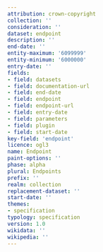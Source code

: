 ```yaml
---
attribution: crown-copyright
collection: ''
consideration: ''
dataset: endpoint
description: ''
end-date: ''
entity-maximum: '6099999'
entity-minimum: '6000000'
entry-date: ''
fields:
- field: datasets
- field: documentation-url
- field: end-date
- field: endpoint
- field: endpoint-url
- field: entry-date
- field: parameters
- field: plugin
- field: start-date
key-field: 'endpoint'
licence: ogl3
name: Endpoint
paint-options: ''
phase: alpha
plural: Endpoints
prefix: ''
realm: collection
replacement-dataset: ''
start-date: ''
themes:
- specification
typology: specification
version: 1.0
wikidata: ''
wikipedia: ''
---
```

